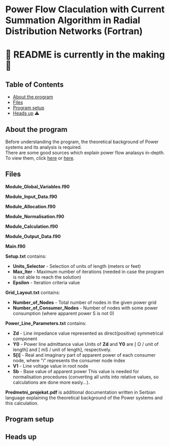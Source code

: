# Power Flow Claculation with Current Summation Algorithm in Radial Distribution Networks (Fortran)
# :hammer: README is currently in the making :hammer:

## Table of Contents
 * [About the program](#about-the-program)
 * [Files](#files)
 * [Program setup](#program-setup)
 * [Heads up](#heads-up) :warning:

## About the program
Before understanding the program, the theoretical background of Power systems and its analysis is required.  
There are some good sources which explain power flow analasys in-depth. To view them, click [here](https://electrisim.com/load-flow-power-flow.html) or [here](https://www.intechopen.com/books/computational-models-in-engineering/power-flow-analysis).
  
## Files

**Module_Global_Variables.f90**

**Module_Input_Data.f90**

**Module_Allocation.f90**

**Module_Normalisation.f90**

**Module_Calculation.f90**

**Module_Output_Data.f90**

**Main.f90**

**Setup.txt** contains:
 - **Units_Selector** - Selection of units of length (meters or feet)
 - **Max_Iter** - Maximum number of iterations (needed in case the program is not able to reach the solution)
 - **Epsilon** - Iteration criteria value

**Grid_Layout.txt** contains:
 - **Number_of_Nodes** - Total number of nodes in the given power grid
 - **Number_of_Consumer_Nodes** - Number of nodes with some power consumption (where apparent power S is not 0)

**Power_Line_Parameters.txt** contains:
 - **Zd** - Line impedance value represented as direct(positive) symmetrical component
 - **Y0** - Power line admittance value
  Units of **Zd** and **Y0** are [ Ω / unit of length] and [ mS / unit of length], respectively.
 - **S[i]** - Real and imaginary part of apparent power of each consumer node, where "i" represents the consumer node index
 - **V1** - Line voltage value in root node
 - **Sb** - Base value of apparent power
  This value is needed for normalisation procedures (converting all units into relative values, so calculations are done more easly...).

**Predmetni_projekat.pdf** is additional documentation written in Serbian language explaining the theoretical background of the Power systems and this calculation.

## Program setup

## Heads up
